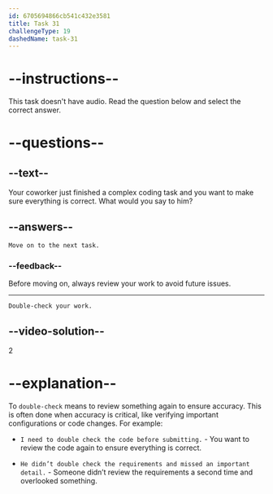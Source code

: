 ```yaml
---
id: 6705694866cb541c432e3581
title: Task 31
challengeType: 19
dashedName: task-31
---
```


<!-- SPEAKING -->

# --instructions--

This task doesn't have audio. Read the question below and select the correct answer.

# --questions--

## --text--

Your coworker just finished a complex coding task and you want to make sure everything is correct. What would you say to him?

## --answers--

`Move on to the next task.`

### --feedback--

Before moving on, always review your work to avoid future issues.

---

`Double-check your work.`

## --video-solution--

2

# --explanation--

To `double-check` means to review something again to ensure accuracy. This is often done when accuracy is critical, like verifying important configurations or code changes. For example:

- `I need to double check the code before submitting.` - You want to review the code again to ensure everything is correct.

- `He didn’t double check the requirements and missed an important detail.` - Someone didn’t review the requirements a second time and overlooked something.
